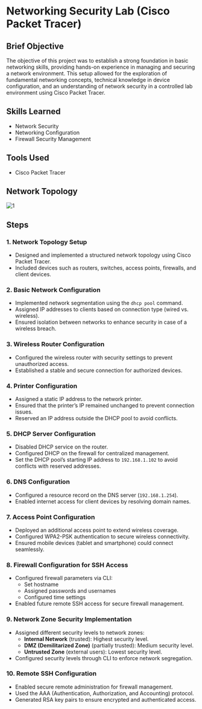 # Networking Security Lab (Cisco Packet Tracer)

## Brief Objective
The objective of this project was to establish a strong foundation in basic networking skills, providing hands-on experience in managing and securing a network environment. This setup allowed for the exploration of fundamental networking concepts, technical knowledge in device configuration, and an understanding of network security in a controlled lab environment using Cisco Packet Tracer.

## Skills Learned
- Network Security
- Networking Configuration
- Firewall Security Management

## Tools Used
- Cisco Packet Tracer

## Network Topology 
![1](https://github.com/user-attachments/assets/cbae0ca5-05ac-4ab0-9e03-28c192f699d3)


## Steps

### 1. Network Topology Setup
- Designed and implemented a structured network topology using Cisco Packet Tracer.
- Included devices such as routers, switches, access points, firewalls, and client devices.

### 2. Basic Network Configuration
- Implemented network segmentation using the `dhcp pool` command.
- Assigned IP addresses to clients based on connection type (wired vs. wireless).
- Ensured isolation between networks to enhance security in case of a wireless breach.

### 3. Wireless Router Configuration
- Configured the wireless router with security settings to prevent unauthorized access.
- Established a stable and secure connection for authorized devices.

### 4. Printer Configuration
- Assigned a static IP address to the network printer.
- Ensured that the printer’s IP remained unchanged to prevent connection issues.
- Reserved an IP address outside the DHCP pool to avoid conflicts.

### 5. DHCP Server Configuration
- Disabled DHCP service on the router.
- Configured DHCP on the firewall for centralized management.
- Set the DHCP pool’s starting IP address to `192.168.1.102` to avoid conflicts with reserved addresses.

### 6. DNS Configuration
- Configured a resource record on the DNS server (`192.168.1.254`).
- Enabled internet access for client devices by resolving domain names.

### 7. Access Point Configuration
- Deployed an additional access point to extend wireless coverage.
- Configured WPA2-PSK authentication to secure wireless connectivity.
- Ensured mobile devices (tablet and smartphone) could connect seamlessly.

### 8. Firewall Configuration for SSH Access
- Configured firewall parameters via CLI:
  - Set hostname
  - Assigned passwords and usernames
  - Configured time settings
- Enabled future remote SSH access for secure firewall management.

### 9. Network Zone Security Implementation
- Assigned different security levels to network zones:
  - **Internal Network** (trusted): Highest security level.
  - **DMZ (Demilitarized Zone)** (partially trusted): Medium security level.
  - **Untrusted Zone** (external users): Lowest security level.
- Configured security levels through CLI to enforce network segregation.

### 10. Remote SSH Configuration
- Enabled secure remote administration for firewall management.
- Used the AAA (Authentication, Authorization, and Accounting) protocol.
- Generated RSA key pairs to ensure encrypted and authenticated access.
